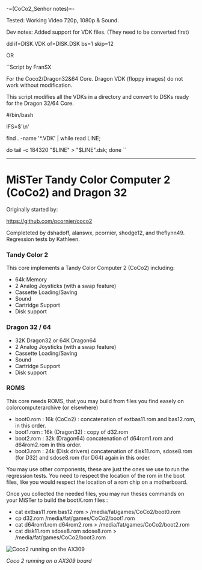 -=(CoCo2_Senhor notes)=-

Tested: Working Video 720p, 1080p & Sound.

Dev notes: Added support for VDK files. (They need to be converted first)

dd if=DISK.VDK of=DISK.DSK bs=1 skip=12

OR

``Script by FranSX

For the Coco2/Dragon32&64 Core. Dragon VDK (floppy images) do not work without modification. 

This script modifies all the VDKs in a directory and convert to DSKs ready for the Dragon 32/64 Core.

#/bin/bash

IFS=$'\n'

find . -name '*.VDK' | while read LINE;

do
        tail -c 184320 "$LINE" > "$LINE".dsk;
done
``
___
# MiSTer Tandy Color Computer 2 (CoCo2)  and Dragon 32

Originally started by:

https://github.com/pcornier/coco2

Completeted by dshadoff, alanswx,  pcornier, shodge12, and theflynn49.
Regression tests by Kathleen.

### Tandy Color 2

This core implements a Tandy Color Computer 2 (CoCo2) including:
 * 64k Memory
 * 2 Analog Joysticks (with a swap feature)
 * Cassette Loading/Saving
 * Sound
 * Cartridge Support
 * Disk support

### Dragon 32 / 64

 * 32K Dragon32 or 64K Dragon64
 * 2 Analog Joysticks (with a swap feature)
 * Cassette Loading/Saving
 * Sound
 * Cartridge Support
 * Disk support

### ROMS

This core needs ROMS, that you may build from files you find easely on colorcomputerarchive (or elsewhere)

 * boot0.rom : 16k (CoCo2) : concatenation of extbas11.rom and bas12.rom, in this order.
 * boot1.rom : 16k (Dragon32) : copy of d32.rom
 * boot2.rom : 32k (Dragon64) concatenation of d64rom1.rom and d64rom2.rom in this order.
 * boot3.rom : 24k (Disk drivers) concatenation of disk11.rom, sdose8.rom (for D32) and sdose8.rom (for D64) again in this order.

You may use other components, these are just the ones we use to run the regression tests. You need to respect the location of the rom in the boot files, like you would respect the location of a rom chip on a motherboard.

Once you collected the needed files, you may run theses commands on your MiSTer to build the bootX.rom files :

 * cat extbas11.rom bas12.rom > /media/fat/games/CoCo2/boot0.rom
 * cp d32.rom  /media/fat/games/CoCo2/boot1.rom 
 * cat d64rom1.rom d64rom2.rom > /media/fat/games/CoCo2/boot2.rom
 * cat disk11.rom sdose8.rom sdose8.rom > /media/fat/games/CoCo2/boot3.rom

![Coco2 running on the AX309](photo.jpg)

*Coco 2 running on a AX309 board*
